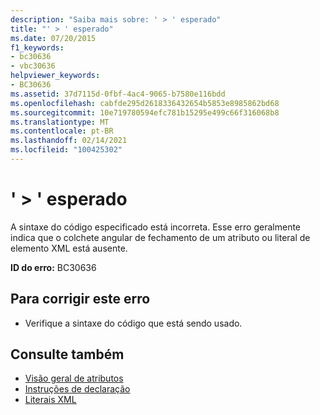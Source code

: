 ```yaml
---
description: "Saiba mais sobre: ' > ' esperado"
title: "' > ' esperado"
ms.date: 07/20/2015
f1_keywords:
- bc30636
- vbc30636
helpviewer_keywords:
- BC30636
ms.assetid: 37d7115d-0fbf-4ac4-9065-b7580e116bdd
ms.openlocfilehash: cabfde295d2618336432654b5853e8985862bd68
ms.sourcegitcommit: 10e719780594efc781b15295e499c66f316068b8
ms.translationtype: MT
ms.contentlocale: pt-BR
ms.lasthandoff: 02/14/2021
ms.locfileid: "100425302"
---
```

# <a name="-expected"></a>' > ' esperado

A sintaxe do código especificado está incorreta. Esse erro geralmente indica que o colchete angular de fechamento de um atributo ou literal de elemento XML está ausente.  
  
 **ID do erro:** BC30636  
  
## <a name="to-correct-this-error"></a>Para corrigir este erro  
  
- Verifique a sintaxe do código que está sendo usado.  
  
## <a name="see-also"></a>Consulte também

- [Visão geral de atributos](../programming-guide/concepts/attributes/index.md)
- [Instruções de declaração](../programming-guide/language-features/statements.md#declaration-statements)
- [Literais XML](../language-reference/xml-literals/index.md)
